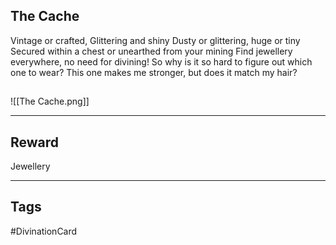 ## The Cache
Vintage or crafted, Glittering and shiny
Dusty or glittering, huge or tiny
Secured within a chest 
or unearthed from your mining
Find jewellery everywhere, 
no need for divining!
So why is it so hard 
to figure out which one to wear?
This one makes me stronger, 
but does it match my hair?
## 
![[The Cache.png]]

---
## Reward
Jewellery

---
## Tags
#DivinationCard